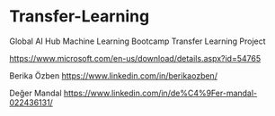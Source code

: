 # Transfer-Learning

Global AI Hub Machine Learning Bootcamp Transfer Learning Project

https://www.microsoft.com/en-us/download/details.aspx?id=54765

Berika Özben https://www.linkedin.com/in/berikaozben/

Değer Mandal https://www.linkedin.com/in/de%C4%9Fer-mandal-022436131/
